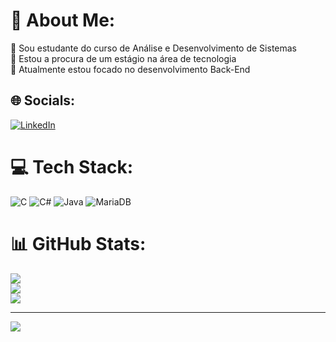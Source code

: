 # 💫 About Me:
🔭 Sou estudante do curso de Análise e Desenvolvimento de Sistemas <br>👯 Estou a procura de um estágio na área de tecnologia<br>🌱 Atualmente estou focado no desenvolvimento Back-End<br>


## 🌐 Socials:
[![LinkedIn](https://img.shields.io/badge/LinkedIn-%230077B5.svg?logo=linkedin&logoColor=white)](https://www.linkedin.com/in/raphael-lupo-leal-137b41231?utm_source=share&utm_campaign=share_via&utm_content=profile&utm_medium=android_app)
 

# 💻 Tech Stack:
![C](https://img.shields.io/badge/c-%2300599C.svg?style=flat-square&logo=c&logoColor=white) ![C#](https://img.shields.io/badge/c%23-%23239120.svg?style=flat-square&logo=csharp&logoColor=white) ![Java](https://img.shields.io/badge/java-%23ED8B00.svg?style=flat-square&logo=openjdk&logoColor=white) ![MariaDB](https://img.shields.io/badge/MariaDB-003545?style=flat-square&logo=mariadb&logoColor=white)
# 📊 GitHub Stats:
![](https://github-readme-stats.vercel.app/api?username=Raphael2700&theme=gotham&hide_border=false&include_all_commits=false&count_private=false)<br/>
![](https://github-readme-streak-stats.herokuapp.com/?user=Raphael2700&theme=gotham&hide_border=false)<br/>
![](https://github-readme-stats.vercel.app/api/top-langs/?username=Raphael2700&theme=gotham&hide_border=false&include_all_commits=false&count_private=false&layout=compact)

---
[![](https://visitcount.itsvg.in/api?id=Raphael2700&icon=0&color=0)](https://visitcount.itsvg.in)

<!-- Proudly created with GPRM ( https://gprm.itsvg.in ) -->
